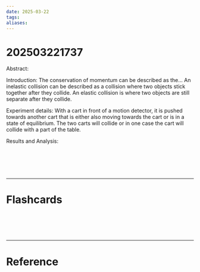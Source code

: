```yaml
---
date: 2025-03-22
tags: 
aliases:
---
```

# 202503221737
Abstract:

Introduction: The conservation of momentum can be described as the… An inelastic collision can be described as a collision where two objects stick together after they collide. An elastic collision is where two objects are still separate after they collide.

Experiment details: With a cart in front of a motion detector, it is pushed towards another cart that is either also moving towards the cart or is in a state of equilibrium. The two carts will collide or in one case the cart will collide with a part of the table.

Results and Analysis: 


# ‌
---
# Flashcards


# ‌
---
# Reference
